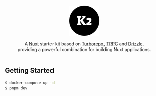 <p align="center">
    <img src="/apps/web/public/icon.svg" height="96">
</p>

<p align="center">
A <a href="https://nuxt.com">Nuxt</a> starter kit based on <a href="https://turbo.build">Turborepo</a>, <a href="https://trpc.io">TRPC</a> and <a href="https://orm.drizzle.team">Drizzle</a>,<br /> providing a powerful combination for building Nuxt applications.

<br/>
<br/>

<h2>Getting Started</h2>

```bash
$ docker-compose up -d
$ pnpm dev
```
